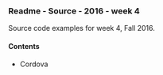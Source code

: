 ### Readme - Source - 2016 - week 4

Source code examples for week 4, Fall 2016.

#### Contents
* Cordova

